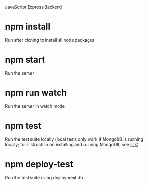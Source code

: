 JavaScript Express Backend

# npm install
Run after cloning to install all node packages

# npm start
Run the server

# npm run watch
Run the server in watch mode

# npm test
Run the test suite locally (local tests only work if MongoDB is running locally; for instruction on installing and running MongoDB, see [link](https://www.mongodb.com/docs/manual/installation/))

# npm deploy-test
Run the test suite using deployment db